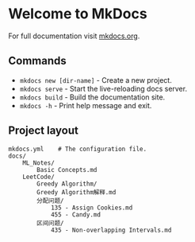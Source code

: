 # Welcome to MkDocs

For full documentation visit [mkdocs.org](https://www.mkdocs.org).

## Commands

* `mkdocs new [dir-name]` - Create a new project.
* `mkdocs serve` - Start the live-reloading docs server.
* `mkdocs build` - Build the documentation site.
* `mkdocs -h` - Print help message and exit.

## Project layout

    mkdocs.yml    # The configuration file.
    docs/
        ML_Notes/
            Basic Concepts.md
        LeetCode/
	        Greedy Algorithm/
	        Greedy Algorithm解释.md
	        分配问题/
			    135 - Assign Cookies.md
			    455 - Candy.md
			区间问题/
				435 - Non-overlapping Intervals.md
            

